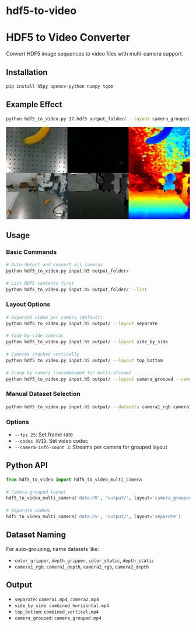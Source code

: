# hdf5-to-video
# HDF5 to Video Converter

Convert HDF5 image sequences to video files with multi-camera support.

## Installation
```bash
pip install h5py opencv-python numpy tqdm
```
## Example Effect
```bash
python hdf5_to_video.py 17.hdf5 output_folder/ --layout camera_grouped
```
![Demo](demo.gif)

## Usage

### Basic Commands
```bash
# Auto-detect and convert all cameras
python hdf5_to_video.py input.h5 output_folder/

# List HDF5 contents first
python hdf5_to_video.py input.h5 output_folder/ --list
```

### Layout Options
```bash
# Separate video per camera (default)
python hdf5_to_video.py input.h5 output/ --layout separate

# Side-by-side cameras
python hdf5_to_video.py input.h5 output/ --layout side_by_side

# Cameras stacked vertically
python hdf5_to_video.py input.h5 output/ --layout top_bottom

# Group by camera (recommended for multi-stream)
python hdf5_to_video.py input.h5 output/ --layout camera_grouped --camera-info-count 3
```

### Manual Dataset Selection
```bash
python hdf5_to_video.py input.h5 output/ --datasets camera1_rgb camera1_depth camera2_rgb camera2_depth
```

### Options
- `--fps 25`: Set frame rate
- `--codec XVID`: Set video codec
- `--camera-info-count 3`: Streams per camera for grouped layout

## Python API
```python
from hdf5_to_video import hdf5_to_video_multi_camera

# Camera-grouped layout
hdf5_to_video_multi_camera('data.h5', 'output/', layout='camera_grouped', camera_info_count=3)

# Separate videos
hdf5_to_video_multi_camera('data.h5', 'output/', layout='separate')
```

## Dataset Naming
For auto-grouping, name datasets like:
- `color_gripper`, `depth_gripper`, `color_static`, `depth_static`
- `camera1_rgb`, `camera1_depth`, `camera2_rgb`, `camera2_depth`

## Output
- `separate`: `camera1.mp4`, `camera2.mp4`
- `side_by_side`: `combined_horizontal.mp4`
- `top_bottom`: `combined_vertical.mp4`
- `camera_grouped`: `camera_grouped.mp4`

